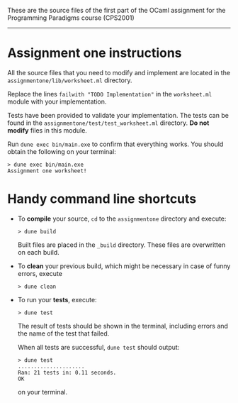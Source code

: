 These are the source files of the first part of the OCaml assignment for the Programming Paradigms course (CPS2001) 

---

# Assignment one instructions

All the source files that you need to modify and implement are located in the `assignmentone/lib/worksheet.ml` directory.

Replace the lines `failwith "TODO Implementation"` in the `worksheet.ml` module with your implementation.

Tests have been provided to validate your implementation. The tests can be found in the `assignmentone/test/test_worksheet.ml` directory. **Do not modify** files in this module.

Run `dune exec bin/main.exe` to confirm that everything works. You should obtain the following on your terminal:

```shell
> dune exec bin/main.exe
Assignment one worksheet!  
```

# Handy command line shortcuts

- To **compile** your source, `cd` to the `assignmentone` directory and execute:
  ```shell
  > dune build
  ```
  Built files are placed in the `_build` directory. These files are overwritten on each build.

- To **clean** your previous build, which might be necessary in case of funny errors, execute
  ```shell
  > dune clean
  ```

- To run your **tests**, execute:
  ```shell
  > dune test
  ```
  The result of tests should be shown in the terminal, including errors and the name of the test that failed.

  When all tests are successful, `dune test` should output:
  ```shell
  > dune test
  .....................              
  Ran: 21 tests in: 0.11 seconds.
  OK
  ```
  on your terminal.
  